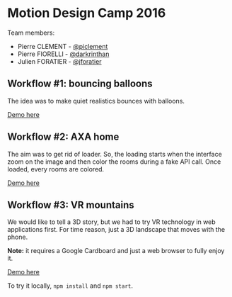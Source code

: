 # Motion Design Camp 2016

Team members:

- Pierre CLEMENT - [@piclement](https://twitter.com/piclement)
- Pierre FIORELLI - [@darkrinthan](https://twitter.com/darkrinthan)
- Julien FORATIER - [@jforatier](https://twitter.com/jforatier)

            
## Workflow #1: bouncing balloons

The idea was to make quiet realistics bounces with balloons.

[Demo here](http://pierrecle.github.io/mdc/workshop1/)


## Workflow #2: AXA home


The aim was to get rid of loader. So, the loading starts when the interface zoom on the image and then color the rooms during a fake API call.
Once loaded, every rooms are colored.

[Demo here](http://pierrecle.github.io/mdc/workshop2/)
                
                
## Workflow #3: VR mountains

We would like to tell a 3D story, but we had to try VR technology in web applications first. For time reason, just a 3D
landscape that moves with the phone.

**Note:** it requires a Google Cardboard and just a web browser to fully enjoy it.

[Demo here](http://pierrecle.github.io/mdc/workshop3/)

To try it locally, `npm install` and `npm start`. 
